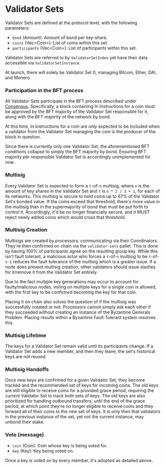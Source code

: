 # Validator Sets

Validator Sets are defined at the protocol level, with the following parameters:

  - `bond`         (Amount):     Amount of bond per key-share.
  - `coins`        (Vec\<Coin>): List of coins within this set.
  - `participants` (Vec\<Coin>): List of participants within this set.

Validator Sets are referred to by `ValidatorSetIndex` yet have their data
accessible via `ValidatorSetInstance`.

At launch, there will solely be Validator Set 0, managing Bitcoin, Ether, DAI,
and Monero.

### Participation in the BFT process

All Validator Sets participate in the BFT process described under
[Consensus](./Consensus.md). Specifically, a block containing In Instructions
for a coin must be approved by the BFT majority of the Validator Set responsible
for it, along with the BFT majority of the network by bond.

At this time, In Instructions for a coin are only expected to be included when a
validator from the Validator Set managing the coin is the producer of the block
in question.

Since there is currently only one Validator Set, the aforementioned BFT
conditions collapse to simply the BFT majority by bond. Ensuring BFT majority
per responsible Validator Set is accordingly unimplemented for now.

### Multisig

Every Validator Set is expected to form a `t`-of-`n` multisig, where `n` is the
amount of key shares in the Validator Set and `t` is `n * 2 / 3 + 1`, for each
of its networks. This multisig is secure to hold coins up to 67% of the
Validator Set's bonded value. If the coins exceed that threshold, there's more
value in the multisig than in the supermajority of bond that must be put forth
to control it. Accordingly, it'd be no longer financially secure, and it MUST
reject newly added coins which would cross that threshold.

### Multisig Creation

Multisigs are created by processors, communicating via their Coordinators.
They're then confirmed on chain via the `validator-sets` pallet. This is done by
having 100% of participants agree on the resulting group key. While this isn't
fault tolerant, a malicious actor who forces a `t`-of-`n` multisig to be
`t`-of-`n-1` reduces the fault tolerance of the multisig which is a greater
issue. If a node does prevent multisig creation, other validators should issue
slashes for it/remove it from the Validator Set entirely.

Due to the fact multiple key generations may occur to account for
faulty/malicious nodes, voting on multiple keys for a single coin is allowed,
with the first key to be confirmed becoming the key for that coin.

Placing it on chain also solves the question of if the multisig was successfully
created or not. Processors cannot simply ask each other if they succeeded
without creating an instance of the Byzantine Generals Problem. Placing results
within a Byzantine Fault Tolerant system resolves this.

### Multisig Lifetime

The keys for a Validator Set remain valid until its participants change. If a
Validator Set adds a new member, and then they leave, the set's historical keys
are not reused.

### Multisig Handoffs

Once new keys are confirmed for a given Validator Set, they become tracked and
the recommended set of keys for incoming coins. The old keys are still eligible
to receive coins for a provided grace period, requiring the current Validator
Set to track both sets of keys. The old keys are also prioritized for handling
outbound transfers, until the end of the grace period, at which point they're
no longer eligible to receive coins and they forward all of their coins to the
new set of keys. It is only then that validators in the previous instance of the
set, yet not the current instance, may unbond their stake.

### Vote (message)

  - `coin` (Coin): Coin whose key is being voted for.
  - `key`  (Key):  Key being voted on.

Once a key is voted on by every member, it's adopted as detailed above.
